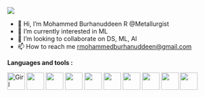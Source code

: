 ![](https://komarev.com/ghpvc/?username=Metallurgist)
- 👋 Hi, I’m Mohammed Burhanuddeen R @Metallurgist
- 👀 I’m currently interested in ML
- 💞️ I’m looking to collaborate on DS, ML, AI
- 📫 How to reach me rmohammedburhanuddeen@gmail.com

**Languages and tools :**
<p float="left">
  <img src="https://play-lh.googleusercontent.com/37EzETO6gZyKmCg2kBIFX1e9gkubxZrVa5fHJ6yOaa7VvEShHjKv2RdtwnZt9Sk258s" alt="Girl" width="40" height="40">
  <img src="https://upload.wikimedia.org/wikipedia/commons/thumb/c/c3/Python-logo-notext.svg/115px-Python-logo-notext.svg.png?20220821155029" width="40" height="40">
  <img src="https://upload.wikimedia.org/wikipedia/commons/thumb/2/22/Pandas_mark.svg/1200px-Pandas_mark.svg.png" width="40" height="40"> 
   <img src="https://devocean.sk.com/CKFinderJava/userfiles/images/numpy.png" width="40" height="40">
  <img src="https://cdn.iconscout.com/icon/free/png-256/mongodb-3629020-3030245.png" width="40" height="40">
  <img src="https://cdn-icons-png.flaticon.com/512/5968/5968313.png" width="40" height="40">
  <img src="https://upload.wikimedia.org/wikipedia/commons/thumb/0/01/Created_with_Matplotlib-logo.svg/2048px-Created_with_Matplotlib-logo.svg.png" width="40" height="40">
   <img src="https://seaborn.pydata.org/_images/logo-mark-lightbg.svg" width="40" height="40">
   <img src="https://pbs.twimg.com/profile_images/1268207088683020288/d9agkn4h_400x400.jpg" width="40" height="40">
  <img src="https://uploads.sitepoint.com/wp-content/uploads/2016/04/1461122387heroku-logo.jpg" width="40" height="40">
  </p>



<!---
Metallurgist/Metallurgist is a ✨ special ✨ repository because its `README.md` (this file) appears on your GitHub profile.
You can click the Preview link to take a look at your changes.
--->
